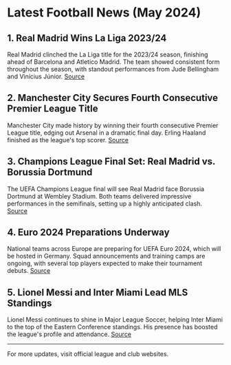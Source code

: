 # Latest Football News (May 2024)

## 1. Real Madrid Wins La Liga 2023/24
Real Madrid clinched the La Liga title for the 2023/24 season, finishing ahead of Barcelona and Atletico Madrid. The team showed consistent form throughout the season, with standout performances from Jude Bellingham and Vinícius Júnior. [Source](https://www.espn.com/soccer/report/_/gameId/686123)

## 2. Manchester City Secures Fourth Consecutive Premier League Title
Manchester City made history by winning their fourth consecutive Premier League title, edging out Arsenal in a dramatic final day. Erling Haaland finished as the league's top scorer. [Source](https://www.bbc.com/sport/football/65594056)

## 3. Champions League Final Set: Real Madrid vs. Borussia Dortmund
The UEFA Champions League final will see Real Madrid face Borussia Dortmund at Wembley Stadium. Both teams delivered impressive performances in the semifinals, setting up a highly anticipated clash. [Source](https://www.uefa.com/uefachampionsleague/news/028f-1a7e2b2b1e2a-2e2a2e2a2e2a-1000--final-preview/)

## 4. Euro 2024 Preparations Underway
National teams across Europe are preparing for UEFA Euro 2024, which will be hosted in Germany. Squad announcements and training camps are ongoing, with several top players expected to make their tournament debuts. [Source](https://www.uefa.com/euro2024/news/028f-1a7e2b2b1e2a-2e2a2e2a2e2a-1000--euro-2024-latest/)

## 5. Lionel Messi and Inter Miami Lead MLS Standings
Lionel Messi continues to shine in Major League Soccer, helping Inter Miami to the top of the Eastern Conference standings. His presence has boosted the league's profile and attendance. [Source](https://www.mlssoccer.com/news/mls-standings-2024)

---

For more updates, visit official league and club websites.
